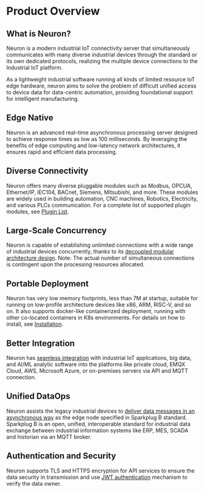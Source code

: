 # Product Overview

## What is Neuron?

Neuron is a modern industrial IoT connectivity server that simultaneously communicates with many diverse industrial devices through the standard or its own dedicated protocols, realizing the multiple device connections to the Industrial IoT platform.

As a lightweight industrial software running all kinds of limited resource IoT edge hardware, neuron aims to solve the problem of difficult unified access to device data for data-centric automation, providing foundational support for intelligent manufacturing.


## Edge Native

Neuron is an advanced real-time asynchronous processing server designed to achieve response times as low as 100 milliseconds. By leveraging the benefits of edge computing and low-latency network architectures, it ensures rapid and efficient data processing.

## Diverse Connectivity

Neuron offers many diverse pluggable modules such as Modbus, OPCUA, Ethernet/IP, IEC104, BACnet, Siemens, Mitsubishi, and more. These modules are widely used in building automation, CNC machines, Robotics, Electricity, and various PLCs communication. For a complete list of supported plugin modules, see [Plugin List](./introduction/plugin-list/plugin-list.md).

## Large-Scale Concurrency

Neuron is capable of establishing unlimited connections with a wide range of industrial devices concurrently, thanks to its [decoupled modular architecture design](./introduction/architecture/architecture.md). Note: The actual number of simultaneous connections is contingent upon the processing resources allocated.

## Portable Deployment

Neuron has very low memory footprints, less than 7M at startup, suitable for running on low-profile architecture devices like x86, ARM, RISC-V, and so on. It also supports docker-like containerized deployment, running with other co-located containers in K8s environments. For details on how to install, see [Installation](./installation/installation.md). 

## Better Integration

Neuron has [seamless integration](./integration/integration.md) with industrial IoT applications, big data, and AI/ML analytic software into the platforms like private cloud, EMQX Cloud, AWS, Microsoft Azure, or on-premises servers via API and MQTT connection.

## Unified DataOps

Neuron assists the legacy industrial devices to [deliver data messages in an asynchronous way](./use-cases/use_cases.md#mqtt-sparkplugb-solution) as the edge node specified in Sparkplug B standard. Sparkplug B is an open, unified, interoperable standard for industrial data exchange between industrial information systems like ERP, MES, SCADA and historian via an MQTT broker.

## Authentication and Security

Neuron supports TLS and HTTPS encryption for API services to ensure the data security in transmission and use [JWT authentication](./http-api/jwt.md) mechanism to verify the data owner.
